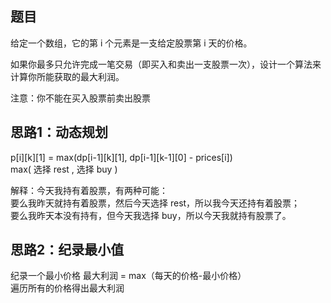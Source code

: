 题目
------------------------------
给定一个数组，它的第 i 个元素是一支给定股票第 i 天的价格。  

如果你最多只允许完成一笔交易（即买入和卖出一支股票一次），设计一个算法来计算你所能获取的最大利润。  

注意：你不能在买入股票前卖出股票  

思路1：动态规划
---------------------------------

p[i][k][1] = max(dp[i-1][k][1], dp[i-1][k-1][0] - prices[i])  
              max(   选择 rest  ,           选择 buy         )  

解释：今天我持有着股票，有两种可能：  
要么我昨天就持有着股票，然后今天选择 rest，所以我今天还持有着股票；  
要么我昨天本没有持有，但今天我选择 buy，所以今天我就持有股票了。  



思路2：纪录最小值
-------------------------------
纪录一个最小价格
最大利润 = max（每天的价格-最小价格）  
遍历所有的价格得出最大利润
